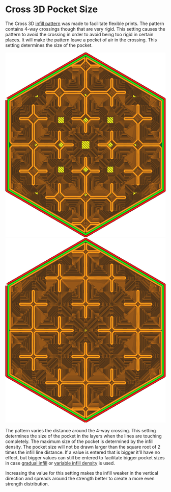 Cross 3D Pocket Size
====
The Cross 3D [infill pattern](../infill/infill_pattern.md) was made to facilitate flexible prints. The pattern contains 4-way crossings though that are very rigid. This setting causes the pattern to avoid the crossing in order to avoid being too rigid in certain places. It will make the pattern leave a pocket of air in the crossing. This setting determines the size of the pocket.

<!--screenshot {
"image_path": "infill_pattern_cross_3d.png",
"models": [{"script": "hexagonal_prism.scad"}],
"camera_position": [0, 0, 180],
"settings": {
    "top_layers": 0,
    "infill_pattern": "cross_3d",
    "cross_infill_pocket_size": 2
},
"colours": 32
}-->
<!--screenshot {
"image_path": "cross_infill_pocket_size_0_5.png",
"models": [{"script": "hexagonal_prism.scad"}],
"camera_position": [0, 0, 180],
"settings": {
    "top_layers": 0,
    "infill_pattern": "cross_3d",
    "cross_infill_pocket_size": 0.5
},
"colours": 32
}-->
![The default pocket size of 2mm](images/infill_pattern_cross_3d.png)
![A pocket size of 0.5mm](images/cross_infill_pocket_size_0_5.png)

The pattern varies the distance around the 4-way crossing. This setting determines the size of the pocket in the layers when the lines are touching completely. The maximum size of the pocket is determined by the infill density. The pocket size will not be drawn larger than the square root of 2 times the infill line distance. If a value is entered that is bigger it'll have no effect, but bigger values can still be entered to facilitate bigger pocket sizes in case [gradual infill](../infill/gradual_infill_steps.md) or [variable infill density](cross_infill_density_image.md) is used.

Increasing the value for this setting makes the infill weaker in the vertical direction and spreads around the strength better to create a more even strength distribution.